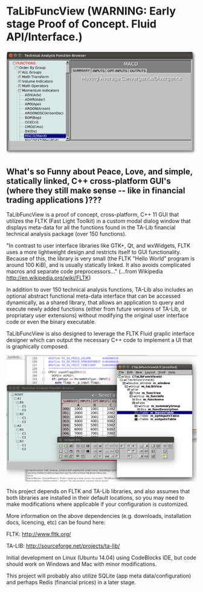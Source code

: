 # TaLibFuncView (WARNING: Early stage Proof of Concept. Fluid API/Interface.)

![initial screen shot](https://github.com/jsoprych/TaLibFuncView/blob/master/doc/img/screenshot-20150129.png)

## What's so Funny about Peace, Love, and simple, statically linked, C++ cross-platform GUI's (where they still make sense -- like in financial trading applications )???

TaLibFuncView is a proof of concept, cross-platform, C++ 11 GUI that utilizes the FLTK (Fast Light Toolkit) in a custom modal dialog window that displays meta-data for all the functions found in the TA-Lib financial technical analysis package (over 150 functions).  

"In contrast to user interface libraries like GTK+, Qt, and wxWidgets, FLTK uses a more lightweight design and restricts itself to GUI functionality. Because of this, the library is very small (the FLTK "Hello World" program is around 100 KiB), and is usually statically linked. It also avoids complicated macros and separate code preprocessors..."
(...from Wikipedia http://en.wikipedia.org/wiki/FLTK)

In addition to over 150 technical analysis functions, TA-Lib also includes an optional abstract functional meta-data interface that can be accessed dynamically, as a shared library, that allows an application to query and execute newly added functions (either from future versions of TA-Lib, or propriatary user extensions) without modifying the original user interface code or even the binary executable.

TaLibFuncView is also designed to leverage the FLTK Fluid graplic interface designer which can output the necessary C++ code to implement a UI that is graphically composed.

![FLTK Fluid UI Designer](https://github.com/jsoprych/TaLibFuncView/blob/master/doc/img/fluid-gui.png)
         

This project depends on FLTK and TA-Lib libraries, and also assumes that both libraries are installed in their default locations, so you may need to make modifications where applicable if your configuration is customized. 

More information on the above dependencies (e.g. downloads, installation docs, licencing, etc) can be found here:

FLTK: http://www.fltk.org/

TA-LIB: http://sourceforge.net/projects/ta-lib/

Initial development on Linux (Ubuntu 14.04) using CodeBlocks IDE, but code should work on Windows and Mac with minor modifications. 

This project will probably also utilize SQLite (app meta data/configuration) and perhaps Redis (financial prices) in a later stage.
